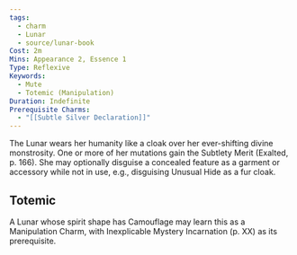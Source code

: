```yaml
---
tags:
  - charm
  - Lunar
  - source/lunar-book
Cost: 2m
Mins: Appearance 2, Essence 1
Type: Reflexive
Keywords:
  - Mute
  - Totemic (Manipulation)
Duration: Indefinite
Prerequisite Charms:
  - "[[Subtle Silver Declaration]]"
---
```

The Lunar wears her humanity like a cloak over her ever-shifting divine monstrosity. One or more of her mutations gain the Subtlety Merit (Exalted, p. 166). She may optionally disguise a concealed feature as a garment or accessory while not in use, e.g., disguising Unusual Hide as a fur cloak. 
## Totemic 

A Lunar whose spirit shape has Camouflage may learn this as a Manipulation Charm, with Inexplicable Mystery Incarnation (p. XX) as its prerequisite.